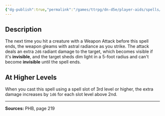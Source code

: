 ```yaml
---
{"dg-publish":true,"permalink":"/games/ttrpg/dn-d5e/player-aids/spells/level-2/branding-smite/","tags":["TTRPG/DND/5e","verbal","concentration"]}
---
```



## Description
The next time you hit a creature with a Weapon Attack before this spell ends, the weapon gleams with astral radiance as you strike.
The attack deals an extra `2d6` radiant damage to the target, which becomes visible if it's **invisible**, and the target sheds dim light in a 5-foot radius and can't become **invisible** until the spell ends.

## At Higher Levels
When you cast this spell using a spell slot of 3rd level or higher, the extra damage increases by `1d6` for each slot level above 2nd.

---

**Sources:** PHB, page 219
